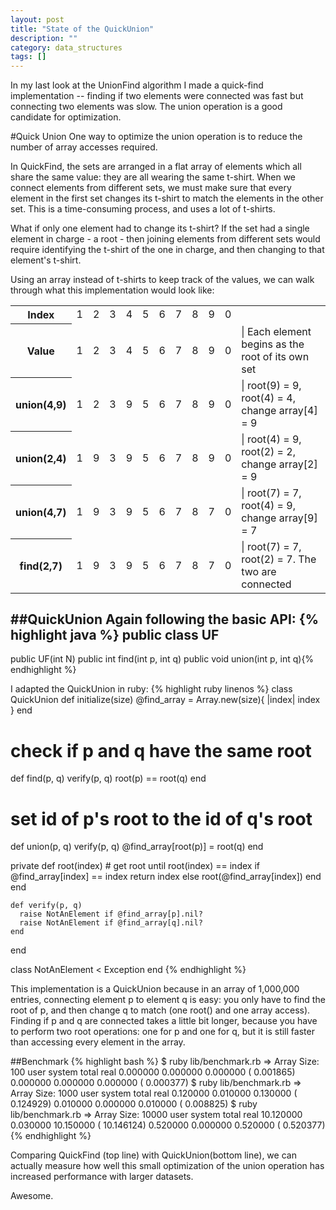 ```yaml
---
layout: post
title: "State of the QuickUnion"
description: ""
category: data_structures
tags: []
---
```


In my last look at the UnionFind algorithm I made a quick-find implementation -- finding if two elements were connected was fast but connecting two elements was slow. The union operation is a good candidate for optimization.

#Quick Union
One way to optimize the union operation is to reduce the number of array accesses required.

In QuickFind, the sets are arranged in a flat array of elements which all share the same value: they are all wearing the same t-shirt. When we connect elements from different sets, we must make sure that every element in the first set changes its t-shirt to match the elements in the other set. This is a time-consuming process, and uses a lot of t-shirts.

What if only one element had to change its t-shirt? If the set had a single element in charge - a root - then joining elements from different sets would require identifying the t-shirt of the one in charge, and then changing to that element's t-shirt.

Using an array instead of t-shirts to keep track of the values, we can walk through what this implementation would look like:

<table class="table table-bordered">
  <tr>
    <th>Index</th>
    <td>1</td>
    <td>2</td>
    <td>3</td>
    <td>4</td>
    <td>5</td>
    <td>6</td>
    <td>7</td>
    <td>8</td>
    <td>9</td>
    <td>0</td>
    <th></th>
  </tr>
  <tr>
    <th>Value</th>
    <td>1</td>
    <td>2</td>
    <td>3</td>
    <td>4</td>
    <td>5</td>
    <td>6</td>
    <td>7</td>
    <td>8</td>
    <td>9</td>
    <td>0</td>
    <td> | Each element begins as the root of its own set</td>
  </tr>
  <tr>
    <th>union(4,9)</th>
    <td>1</td>
    <td>2</td>
    <td>3</td>
    <td class="highlight">9</td>
    <td>5</td>
    <td>6</td>
    <td>7</td>
    <td>8</td>
    <td class="highlight">9</td>
    <td>0</td>
    <td> | root(9) = 9, root(4) = 4, change array[4] = 9</td>
  </tr>
  <tr>
    <th>union(2,4)</th>
    <td>1</td>
    <td class="highlight">9</td>
    <td>3</td>
    <td class="highlight">9</td>
    <td>5</td>
    <td>6</td>
    <td>7</td>
    <td>8</td>
    <td>9</td>
    <td>0</td>
    <td> | root(4) = 9, root(2) = 2, change array[2] = 9</td>
  </tr>
  <tr>
    <th>union(4,7)</th>
    <td>1</td>
    <td>9</td>
    <td>3</td>
    <td  class="highlight">9</td>
    <td>5</td>
    <td>6</td>
    <td  class="highlight">7</td>
    <td>8</td>
    <td>7</td>
    <td>0</td>
    <td> | root(7) = 7, root(4) = 9, change array[9] = 7</td>
  </tr>
  <tr>
    <th>find(2,7)</th>
    <td>1</td>
    <td class="highlight">9</td>
    <td>3</td>
    <td>9</td>
    <td>5</td>
    <td>6</td>
    <td class="highlight">7</td>
    <td>8</td>
    <td class="highlight">7</td>
    <td>0</td>
    <td> | root(7) = 7, root(2) = 7. The two are connected </td>
  </tr>
</table>

##QuickUnion
Again following the basic API:
{% highlight java %}
public class UF
---------------
public UF(int N)
public int find(int p, int q)
public void union(int p, int q){% endhighlight %}

I adapted the QuickUnion in ruby:
{% highlight ruby linenos %}
class QuickUnion
  def initialize(size)
    @find_array = Array.new(size){ |index| index }
  end

  # check if p and q have the same root
  def find(p, q)
    verify(p, q)
    root(p) == root(q)
  end

  # set id of p's root to the id of q's root
  def union(p, q)
    verify(p, q)
    @find_array[root(p)] = root(q)
  end

  private
    def root(index)
      # get root until root(index) == index
      if @find_array[index] == index
        return index
      else
        root(@find_array[index])
      end
    end

    def verify(p, q)
      raise NotAnElement if @find_array[p].nil?
      raise NotAnElement if @find_array[q].nil?
    end
end

class NotAnElement < Exception
end
{% endhighlight %}

This implementation is a QuickUnion because in an array of 1,000,000 entries, connecting element p to element q is easy: you only have to find the root of p, and then change q to match (one root() and one array access). Finding if p and q are connected takes a little bit longer, because you have to perform two root operations: one for p and one for q, but it is still faster than accessing every element in the array.

##Benchmark
{% highlight bash %}
$ ruby lib/benchmark.rb
=> Array Size: 100
       user     system      total        real
   0.000000   0.000000   0.000000 (  0.001865)
   0.000000   0.000000   0.000000 (  0.000377)
$ ruby lib/benchmark.rb
=> Array Size: 1000
       user     system      total        real
   0.120000   0.010000   0.130000 (  0.124929)
   0.010000   0.000000   0.010000 (  0.008825)
$ ruby lib/benchmark.rb
=> Array Size: 10000
       user     system      total        real
  10.120000   0.030000  10.150000 ( 10.146124)
   0.520000   0.000000   0.520000 (  0.520377){% endhighlight %}

Comparing QuickFind (top line) with QuickUnion(bottom line), we can actually measure how well this small optimization of the union operation has increased performance with larger datasets.

Awesome.